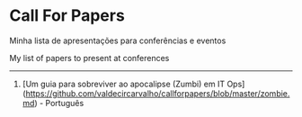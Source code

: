 # Call For Papers
Minha lista de apresentações para conferências e eventos

My list of papers to present at conferences

---

1. [Um guia para sobreviver ao apocalipse (Zumbi) em IT Ops] (https://github.com/valdecircarvalho/callforpapers/blob/master/zombie.md) - Português
